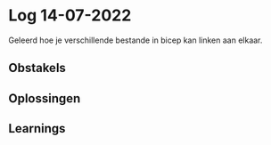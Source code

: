 # Log 14-07-2022
 
Geleerd hoe je verschillende bestande in bicep kan linken aan elkaar.
 
## Obstakels
 
## Oplossingen
 
## Learnings
